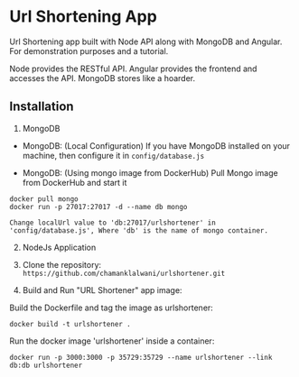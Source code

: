 # Url Shortening App

Url Shortening app built with Node API along with MongoDB and Angular. For demonstration purposes and a tutorial.

Node provides the RESTful API. Angular provides the frontend and accesses the API. MongoDB stores like a hoarder.

## Installation

1. MongoDB

- MongoDB: (Local Configuration)
    If you have MongoDB installed on your machine, then configure it in `config/database.js`

- MongoDB: (Using mongo image from DockerHub)
    Pull Mongo image from DockerHub and start it

```
docker pull mongo
docker run -p 27017:27017 -d --name db mongo

Change localUrl value to 'db:27017/urlshortener' in 'config/database.js', Where 'db' is the name of mongo container.
```

2. NodeJs Application

1. Clone the repository: `https://github.com/chamanklalwani/urlshortener.git`
2. Build and Run "URL Shortener" app image:

Build the Dockerfile and tag the image as urlshortener:

```
docker build -t urlshortener .
```

Run the docker image 'urlshortener' inside a container:

```
docker run -p 3000:3000 -p 35729:35729 --name urlshortener --link db:db urlshortener
```